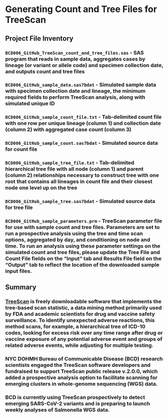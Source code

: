 # Generating Count and Tree Files for TreeScan

## Project File Inventory

### `BCD006_GitHub_TreeScan_count_and_tree_files.sas` - SAS program that reads in sample data, aggregates cases by lineage (or variant or allele code) and specimen collection date, and outputs count and tree files

### `BCD006_GitHub_sample_data.sas7bdat` - Simulated sample data with specimen collection date and lineage, the minimum required fields to perform TreeScan analysis, along with simulated unique ID

### `BCD006_GitHub_sample_count_file.txt` - Tab-delimited count file with one row per unique lineage (column 1) and collection date (column 2) with aggregated case count (column 3) 

### `BCD006_GitHub_sample_count.sas7bdat` - Simulated source data for count file

### `BCD006_GitHub_sample_tree_file.txt` - Tab-delimited hierarchical tree file with all node (column 1) and parent (column 2) relationships necessary to construct tree with one root that contains all lineages in count file and their closest node one level up on the tree

### `BCD006_GitHub_sample_tree.sas7bdat` - Simulated source data for tree file

### `BCD006_GitHub_sample_parameters.prm` - TreeScan parameter file for use with sample count and tree files. Parameters are set to run a prospective analysis using the tree and time scan options, aggregated by day, and conditioning on node and time. To run an analysis using these parameter settings on the simulated count and tree files, please update the Tree File and Count File fields on the “Input” tab and Results File field on the “Output” tab to reflect the location of the downloaded sample input files.

## Summary

### [TreeScan](www.treescan.org) is freely downloadable software that implements the tree-based scan statistic, a data mining method primarily used by FDA and academic scientists for drug and vaccine safety surveillance. To identify unexpected adverse reactions, this method scans, for example, a hierarchical tree of ICD-10 codes, looking for excess risk over any time range after drug or vaccine exposure of any potential adverse event and groups of related adverse events, while adjusting for multiple testing.

### NYC DOHMH Bureau of Communicable Disease (BCD) research scientists engaged the TreeScan software developers and fundraised to support TreeScan public release v.2.0.0, which added a prospective analysis option to facilitate scanning for emerging clusters in whole-genome sequencing (WGS) data.

### BCD is currently using TreeScan prospectively to detect emerging SARS-CoV-2 variants and is preparing to launch weekly analyses of Salmonella WGS data.
